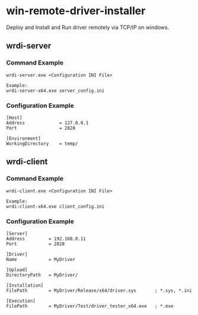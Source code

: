 # win-remote-driver-installer
Deploy and Install and Run driver remotely via TCP/IP on windows.

## wrdi-server
### Command Example
```
wrdi-server.exe <Configuration INI File>

Example:
wrdi-server-x64.exe server_config.ini
```

### Configuration Example
```
[Host]
Address             = 127.0.0.1
Port                = 2828

[Environment]
WorkingDirectory	= temp/
```

## wrdi-client
### Command Example
```
wrdi-client.exe <Configuration INI File>

Example:
wrdi-client-x64.exe client_config.ini
```

### Configuration Example
```
[Server]
Address		    = 192.168.0.11
Port			= 2828

[Driver]
Name			= MyDriver

[Upload]
DirectoryPath	= MyDriver/

[Installation]
FilePath		= MyDriver/Release/x64/driver.sys       ; *.sys, *.ini

[Execution]
FilePath		= MyDriver/Test/driver_tester_x64.exe   ; *.exe
```
